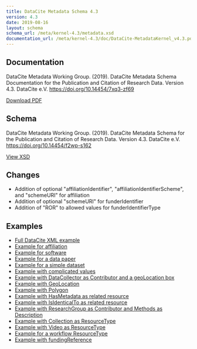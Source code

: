 ```yaml
---
title: DataCite Metadata Schema 4.3
version: 4.3
date: 2019-08-16
layout: schema
schema_url: /meta/kernel-4.3/metadata.xsd
documentation_url: /meta/kernel-4.3/doc/DataCite-MetadataKernel_v4.3.pdf
---
```


## Documentation
DataCite Metadata Working Group. (2019). DataCite Metadata Schema Documentation for the Publication and Citation of Research Data. Version 4.3. DataCite e.V. https://doi.org/10.14454/7xq3-zf69

<a href="doc/DataCite-MetadataKernel_v4.3.pdf" class="btn">Download PDF</a>


## Schema
DataCite Metadata Working Group. (2019). DataCite Metadata Schema for the Publication and Citation of Research Data. Version 4.3. DataCite e.V. https://doi.org/10.14454/f2wp-s162

<a href="metadata.xsd" class="btn">View XSD</a>

## Changes

* Addition of optional "affiliationIdentifier", "affiliationIdentifierScheme", and "schemeURI" for affiliation
* Addition of optional "schemeURI" for funderIdentifier
* Addition of "ROR" to allowed values for funderIdentifierType

## Examples

* [Full DataCite XML example](example/datacite-example-full-v4.xml)
* [Example for affiliation](example/datacite-example-affiliation-v4.xml)
* [Example for software](example/datacite-example-software-v4.xml)
* [Example for a data paper](example/datacite-example-datapaper-v4.xml)
* [Example for a simple dataset](example/datacite-example-dataset-v4.xml)
* [Example with complicated values](example/datacite-example-complicated-v4.xml)
* [Example with DataCollector as Contributor and a geoLocation box](example/datacite-example-Box_dateCollected_DataCollector-v4.xml)
* [Example with GeoLocation](example/datacite-example-GeoLocation-v4.xml)
* [Example with Polygon](example/datacite-example-polygon-v4.xml)
* [Example with HasMetadata as related resource](example/datacite-example-HasMetadata-v4.xml)
* [Example with IsIdenticalTo as related resource](example/datacite-example-relationTypeIsIdenticalTo-v4.xml)
* [Example with ResearchGroup as Contributor and Methods as Description](example/datacite-example-ResearchGroup_Methods-v4.xml)
* [Example with Collection as ResourceType](example/datacite-example-ResourceTypeGeneral_Collection-v4.xml)
* [Example with Video as ResourceType](example/datacite-example-video-v4.xml)
* [Example for a workflow ResourceType](example/datacite-example-workflow-v4.xml)
* [Example with fundingReference](example/datacite-example-fundingReference-v4.xml)
